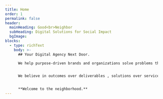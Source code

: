 ```yaml
---
title: Home
order: 1
permalink: false
header:
  mainHeading: Good<br>Neighbor
  subHeading: Digital Solutions for Social Impact
  bgImage:
blocks:
  - type: richText
    body: >-
      ## Your Digital Agency Next Door.

      We help purpose-driven brands and organizations solve problems through strategy, design, and technology. If your mission is to do good, we can help you do it better. Learn more about [who we are](/#about) and [what we do](/#work).


      We believe in outcomes over deliverables , solutions over services, and people over profit. Take a look at some of our clients and projects to get a feel for the type of work we do. Ready to get to work on your next project? So are we.


      **Welcome to the neighborhood.**
---
```

